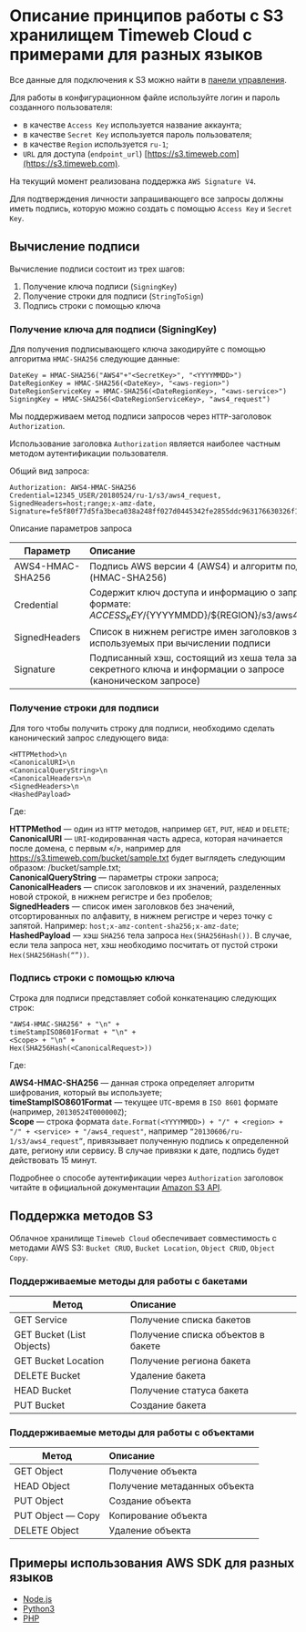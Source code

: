 # Описание принципов работы с S3 хранилищем Timeweb Cloud с примерами для разных языков

Все данные для подключения к S3 можно найти в [панели управления](https://vds.timeweb.ru/storage).

Для работы в конфигурационном файле используйте логин и пароль созданного пользователя:

- в качестве `Access Key` используется название аккаунта;
- в качестве `Secret Key` используется пароль пользователя;
- в качестве `Region` используется `ru-1`;
- `URL` для доступа (`endpoint_url`) [https://s3.timeweb.com](https://s3.timeweb.com).

На текущий момент реализована поддержка `AWS Signature V4`.

Для подтверждения личности запрашивающего все запросы должны иметь подпись,
которую можно создать с помощью `Access Key` и `Secret Key`.

## Вычисление подписи

Вычисление подписи состоит из трех шагов:

1. Получение ключа подписи (`SigningKey`)
2. Получение строки для подписи (`StringToSign`)
3. Подпись строки с помощью ключа

### Получение ключа для подписи (SigningKey)

Для получения подписывающего ключа закодируйте с помощью алгоритма `HMAC-SHA256` следующие данные:

```
DateKey = HMAC-SHA256("AWS4"+"<SecretKey>", "<YYYYMMDD>")
DateRegionKey = HMAC-SHA256(<DateKey>, "<aws-region>")
DateRegionServiceKey = HMAC-SHA256(<DateRegionKey>, "<aws-service>")
SigningKey = HMAC-SHA256(<DateRegionServiceKey>, "aws4_request")
```

Мы поддерживаем метод подписи запросов через `HTTP`-заголовок `Authorization`.

Использование заголовка `Authorization` является наиболее частным методом аутентификации пользователя.

Общий вид запроса:

```
Authorization: AWS4-HMAC-SHA256
Credential=12345_USER/20180524/ru-1/s3/aws4_request,
SignedHeaders=host;range;x-amz-date,
Signature=fe5f80f77d5fa3beca038a248ff027d0445342fe2855ddc963176630326f1024
```

Описание параметров запроса

| Параметр       | Описание                |
| ------------- | :------------------ |
| AWS4-HMAC-SHA256     | Подпись AWS версии 4 (AWS4) и алгоритм подписи (HMAC-SHA256)    |
| Credential     | Содержит ключ доступа и информацию о запросе в формате: ${ACCESS_KEY}/${YYYYMMDD}/${REGION}/s3/aws4_request |
| SignedHeaders  | Список в нижнем регистре имен заголовков запроса, используемых при вычислении подписи         |
| Signature  | Подписанный хэш, состоящий из хеша тела запроса, секретного ключа и информации о запросе (каноническом запросе)         |


### Получение строки для подписи

Для того чтобы получить строку для подписи, необходимо сделать канонический запрос следующего вида:

```
<HTTPMethod>\n
<CanonicalURI>\n
<CanonicalQueryString>\n
<CanonicalHeaders>\n
<SignedHeaders>\n
<HashedPayload>
```

Где:

**HTTPMethod** — один из `HTTP` методов, например `GET`, `PUT`, `HEAD` и `DELETE`;  
**CanonicalURI** — `URI`-кодированная часть адреса, которая начинается после домена, с первым «/», например для https://s3.timeweb.com/bucket/sample.txt будет выглядеть следующим образом: /bucket/sample.txt;  
**CanonicalQueryString** — параметры строки запроса;  
**CanonicalHeaders** — список заголовков и их значений, разделенных новой строкой, в нижнем регистре и без пробелов;  
**SignedHeaders** — список имен заголовков без значений, отсортированных по алфавиту, в нижнем регистре и через точку с запятой. Например: `host;x-amz-content-sha256;x-amz-date`;  
**HashedPayload** — хэш `SHA256` тела запроса `Hex(SHA256Hash())`. В случае, если тела запроса нет, хэш необходимо посчитать от пустой строки `Hex(SHA256Hash(“”))`.  

### Подпись строки с помощью ключа

Строка для подписи представляет собой конкатенацию следующих строк:

```
"AWS4-HMAC-SHA256" + "\n" +
timeStampISO8601Format + "\n" +
<Scope> + "\n" +
Hex(SHA256Hash(<CanonicalRequest>))
```

Где:

**AWS4-HMAC-SHA256** — данная строка определяет алгоритм шифрования, который вы используете;  
**timeStampISO8601Format** — текущее `UTC`-время в `ISO 8601` формате (например, `20130524T000000Z`);  
**Scope** — строка формата `date.Format(<YYYYMMDD>) + "/" + <region> + "/" + <service> + "/aws4_request"`, например `“20130606/ru-1/s3/aws4_request”`, привязывает полученную подпись к определенной дате, региону или сервису. В случае привязки к дате, подпись будет действовать 15 минут.  

Подробнее о способе аутентификации через `Authorization` заголовок читайте в официальной документации [Amazon S3 API](https://docs.aws.amazon.com/AmazonS3/latest/API/sigv4-auth-using-authorization-header.html).

## Поддержка методов S3

Облачное хранилище `Timeweb Cloud` обеспечивает совместимость с методами AWS S3: `Bucket CRUD`, `Bucket Location`, `Object CRUD`, `Object Copy`.

### Поддерживаемые методы для работы с бакетами

| Метод       | Описание                |
| ------------- | :------------------ |
| GET Service     | Получение списка бакетов    |
| GET Bucket (List Objects)     | Получение списка объектов в бакете    |
| GET Bucket Location     | Получение региона бакета    |
| DELETE Bucket     | Удаление бакета    |
| HEAD Bucket     | Получение статуса бакета    |
| PUT Bucket     | Создание бакета    |

### Поддерживаемые методы для работы с объектами

| Метод       | Описание                |
| ------------- | :------------------ |
| GET Object     | Получение объекта    |
| HEAD Object     | Получение метаданных объекта    |
| PUT Object     | Создание объекта    |
| PUT Object — Copy     | Копирование объекта    |
| DELETE Object     | Удаление объекта    |

## Примеры использования AWS SDK для разных языков

- [Node.js](https://github.com/timeweb-cloud/s3-examples/tree/master/nodejs)
- [Python3](https://github.com/timeweb-cloud/s3-examples/tree/master/python3)
- [PHP](https://github.com/timeweb-cloud/s3-examples/tree/master/php)
